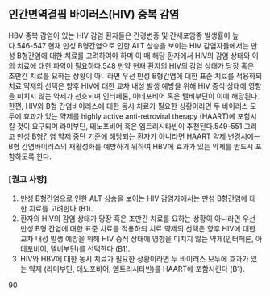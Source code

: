 ## 인간면역결핍 바이러스(HIV) 중복 감염

HBV 중복 감염이 있는 HIV 감염 환자들은 간경변증 및 간세포암종 발생률이 높다.546-547 현재 만성 B형간염으로 인한 ALT 상승을 보이는 HIV 감염자들에서는 만성 B형간염에 대한 치료를 고려하여야 하며 이 때 해당 환자에서 HIV의 감염 상태와 이의 치료에 대한 파악이 필요하다.548 만약 현재 환자의 HIV의 감염 상태가 당장 혹은 조만간 치료를 요하는 상황이 아니라면 우선 만성 B형간염에 대한 표준 치료를 적용하되 치료 약제의 선택은 향후 HIV에 대한 교차 내성 발생 예방을 위해 HIV 증식 상태에 영향을 미치지 않는 약제가 선호되며 인터페론, 아데포비어 혹은 텔비부딘이 이에 해당된다. 한편, HIV와 B형 간염바이러스에 대한 동시 치료가 필요한 상황이라면 두 바이러스 모두에 효과가 있는 약제를 highly active anti-retroviral therapy (HAART)에 포함시킬 것이 요구되며 라미부딘, 테노포비어 혹은 엠트리시타빈이 추천된다.549-551 그리고 만성 B형간염 약제 중단 기준에 해당되는 환자가 아니라면 HAART 약제 변경시에는 B형 간염바이러스의 재활성화를 예방하기 위하여 HBV에 효과가 있는 약제를 반드시 포함하도록 한다.

### [권고 사항]

1.  만성 B형간염으로 인한 ALT 상승을 보이는 HIV 감염자에서는 만성 B형간염에 대한 치료를 고려한다 (B1).
2.  환자의 HIV의 감염 상태가 당장 혹은 조만간 치료를 요하는 상황이 아니라면 우선 만성 B형 간염에 대한 표준 치료를 적용하되 치료 약제의 선택은 향후 HIV에 대한 교차 내성 발생 예방을 위해 HIV 증식 상태에 영향을 미치지 않는 약제(인터페론, 아데포비어, 텔비부딘)를 선택한다 (B1).
3.  HIV와 HBV에 대한 동시 치료가 필요한 상황이라면 두 바이러스 모두에 효과가 있는 약제 (라미부딘, 테노포비어, 엠트리시타빈)를 HAART에 포함시킨다 (B1).

<PAGE>90